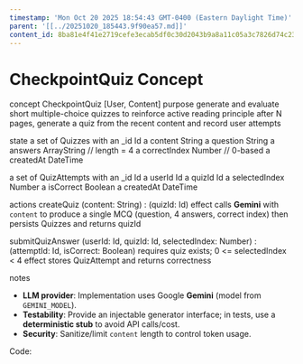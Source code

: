 ```yaml
---
timestamp: 'Mon Oct 20 2025 18:54:43 GMT-0400 (Eastern Daylight Time)'
parent: '[[../20251020_185443.9f90ea57.md]]'
content_id: 8ba81e4f41e2719cefe3ecab5df0c30d2043b9a8a11c05a3c7826d74c235055f
---
```


# CheckpointQuiz Concept

concept CheckpointQuiz \[User, Content]
purpose generate and evaluate short multiple-choice quizzes to reinforce active reading
principle after N pages, generate a quiz from the recent content and record user attempts

state
a set of Quizzes with
an \_id Id
a content String
a question String
a answers ArrayString  // length = 4
a correctIndex Number  // 0-based
a createdAt DateTime

a set of QuizAttempts with
an \_id Id
a userId Id
a quizId Id
a selectedIndex Number
a isCorrect Boolean
a createdAt DateTime

actions
createQuiz (content: String) : (quizId: Id)
effect calls **Gemini** with `content` to produce a single MCQ (question, 4 answers, correct index)
then persists Quizzes and returns quizId

submitQuizAnswer (userId: Id, quizId: Id, selectedIndex: Number) : (attemptId: Id, isCorrect: Boolean)
requires quiz exists; 0 <= selectedIndex < 4
effect stores QuizAttempt and returns correctness

notes

* **LLM provider**: Implementation uses Google **Gemini** (model from `GEMINI_MODEL`).
* **Testability**: Provide an injectable generator interface; in tests, use a **deterministic stub** to avoid API calls/cost.
* **Security**: Sanitize/limit `content` length to control token usage.

Code:
